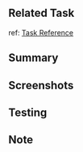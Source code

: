 ## Related Task

ref: [Task Reference](<Notion link>)

## Summary

<!-- Describe what this PR accomplishes in 3-5 bullet points -->

## Screenshots

<!-- If there are UI changes, include before/after screenshots -->

## Testing

<!-- Describe how this change was tested -->

## Note

<!-- If there is information you should mention, write here-->
